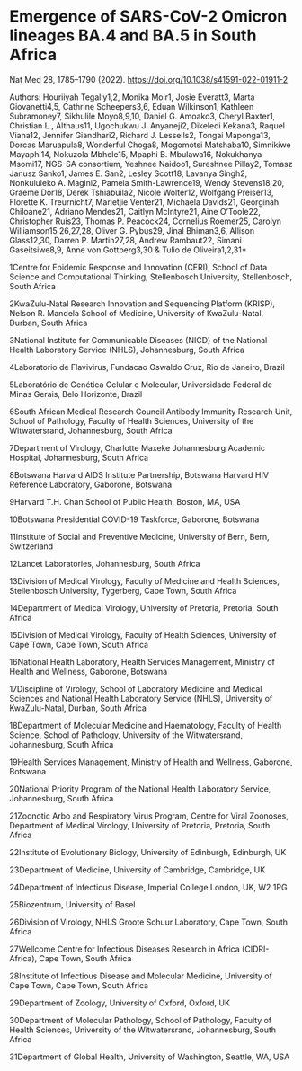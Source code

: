 # Emergence of SARS-CoV-2 Omicron lineages BA.4 and BA.5 in South Africa
 
Nat Med 28, 1785–1790 (2022). https://doi.org/10.1038/s41591-022-01911-2

Authors: Houriiyah Tegally1,2, Monika Moir1, Josie Everatt3, Marta Giovanetti4,5, Cathrine Scheepers3,6, Eduan Wilkinson1, Kathleen Subramoney7, Sikhulile Moyo8,9,10, Daniel G. Amoako3, Cheryl Baxter1, Christian L., Althaus11, Ugochukwu J. Anyaneji2, Dikeledi Kekana3, Raquel Viana12, Jennifer Giandhari2, Richard J. Lessells2, Tongai Maponga13, Dorcas Maruapula8, Wonderful Choga8, Mogomotsi Matshaba10, Simnikiwe Mayaphi14, Nokuzola Mbhele15, Mpaphi B. Mbulawa16, Nokukhanya Msomi17, NGS-SA consortium, Yeshnee Naidoo1, Sureshnee Pillay2, Tomasz Janusz Sanko1, James E. San2, Lesley Scott18, Lavanya Singh2, Nonkululeko A. Magini2, Pamela Smith-Lawrence19, Wendy Stevens18,20, Graeme Dor18, Derek Tshiabuila2, Nicole Wolter12, Wolfgang Preiser13, Florette K. Treurnicht7, Marietjie Venter21, Michaela Davids21, Georginah Chiloane21, Adriano Mendes21, Caitlyn McIntyre21, Aine O’Toole22, Christopher Ruis23, Thomas P. Peacock24, Cornelius Roemer25, Carolyn Williamson15,26,27,28, Oliver G. Pybus29, Jinal Bhiman3,6, Allison Glass12,30, Darren P. Martin27,28, Andrew Rambaut22, Simani Gaseitsiwe8,9, Anne von Gottberg3,30 & Tulio de Oliveira1,2,31*

1Centre for Epidemic Response and Innovation (CERI), School of Data Science and Computational Thinking, Stellenbosch University, Stellenbosch, South Africa

2KwaZulu-Natal Research Innovation and Sequencing Platform (KRISP), Nelson R. Mandela School of Medicine, University of KwaZulu-Natal, Durban, South Africa

3National Institute for Communicable Diseases (NICD) of the National Health Laboratory Service (NHLS), Johannesburg, South Africa

4Laboratorio de Flavivirus, Fundacao Oswaldo Cruz, Rio de Janeiro, Brazil

5Laboratório de Genética Celular e Molecular, Universidade Federal de Minas Gerais, Belo Horizonte, Brazil

6South African Medical Research Council Antibody Immunity Research Unit, School of Pathology, Faculty of Health Sciences, University of the Witwatersrand, Johannesburg, South Africa

7Department of Virology, Charlotte Maxeke Johannesburg Academic Hospital, Johannesburg, South Africa

8Botswana Harvard AIDS Institute Partnership, Botswana Harvard HIV Reference Laboratory, Gaborone, Botswana

9Harvard T.H. Chan School of Public Health, Boston, MA, USA

10Botswana Presidential COVID-19 Taskforce, Gaborone, Botswana

11Institute of Social and Preventive Medicine, University of Bern, Bern, Switzerland

12Lancet Laboratories, Johannesburg, South Africa

13Division of Medical Virology, Faculty of Medicine and Health Sciences, Stellenbosch University, Tygerberg, Cape Town, South Africa

14Department of Medical Virology, University of Pretoria, Pretoria, South Africa

15Division of Medical Virology, Faculty of Health Sciences, University of Cape Town, Cape Town, South Africa

16National Health Laboratory, Health Services Management, Ministry of Health and Wellness, Gaborone, Botswana

17Discipline of Virology, School of Laboratory Medicine and Medical Sciences and National Health Laboratory Service (NHLS), University of KwaZulu-Natal, Durban, South Africa

18Department of Molecular Medicine and Haematology, Faculty of Health Science, School of Pathology, University of the Witwatersrand, Johannesburg, South Africa

19Health Services Management, Ministry of Health and Wellness, Gaborone, Botswana         

20National Priority Program of the National Health Laboratory Service, Johannesburg, South Africa

21Zoonotic Arbo and Respiratory Virus Program, Centre for Viral Zoonoses, Department of Medical Virology, University of Pretoria, Pretoria, South Africa

22Institute of Evolutionary Biology, University of Edinburgh, Edinburgh, UK

23Department of Medicine, University of Cambridge, Cambridge, UK

24Department of Infectious Disease, Imperial College London, UK, W2 1PG

25Biozentrum, University of Basel

26Division of Virology, NHLS Groote Schuur Laboratory, Cape Town, South Africa

27Wellcome Centre for Infectious Diseases Research in Africa (CIDRI-Africa), Cape Town, South Africa

28Institute of Infectious Disease and Molecular Medicine, University of Cape Town, Cape Town, South Africa

29Department of Zoology, University of Oxford, Oxford, UK

30Department of Molecular Pathology, School of Pathology, Faculty of Health Sciences, University of the Witwatersrand, Johannesburg, South Africa

31Department of Global Health, University of Washington, Seattle, WA, USA
